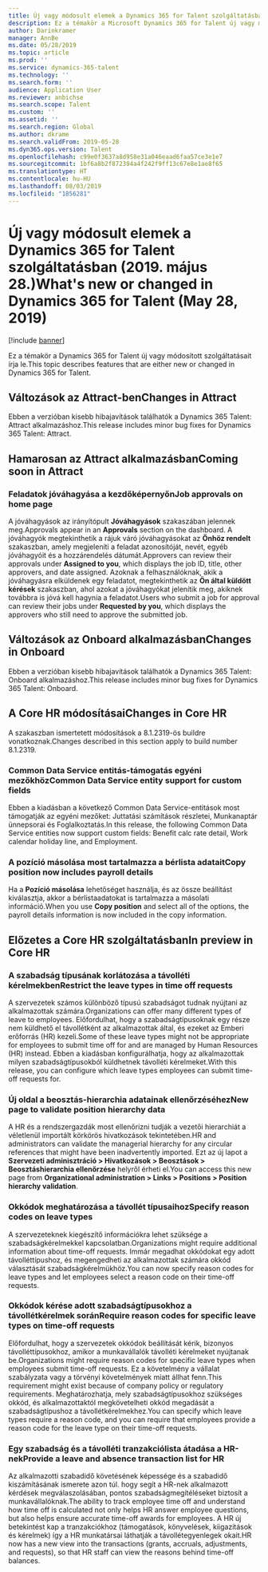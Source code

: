 ```yaml
---
title: Új vagy módosult elemek a Dynamics 365 for Talent szolgáltatásban (2019. május 28.)
description: Ez a témakör a Microsoft Dynamics 365 for Talent új vagy módosított szolgáltatásait írja le.
author: Darinkramer
manager: AnnBe
ms.date: 05/28/2019
ms.topic: article
ms.prod: ''
ms.service: dynamics-365-talent
ms.technology: ''
ms.search.form: ''
audience: Application User
ms.reviewer: anbichse
ms.search.scope: Talent
ms.custom: ''
ms.assetid: ''
ms.search.region: Global
ms.author: dkrame
ms.search.validFrom: 2019-05-28
ms.dyn365.ops.version: Talent
ms.openlocfilehash: c99e0f3637a8d958e31a046eaad6faa57ce3e1e7
ms.sourcegitcommit: 1bf6a8b2f872394a4f242f9ff13c67e8e1ae8f65
ms.translationtype: HT
ms.contentlocale: hu-HU
ms.lasthandoff: 08/03/2019
ms.locfileid: "1856281"
---
```

# <a name="whats-new-or-changed-in-dynamics-365-for-talent-may-28-2019"></a><span data-ttu-id="a528b-103">Új vagy módosult elemek a Dynamics 365 for Talent szolgáltatásban (2019. május 28.)</span><span class="sxs-lookup"><span data-stu-id="a528b-103">What's new or changed in Dynamics 365 for Talent (May 28, 2019)</span></span>

[!include [banner](includes/banner.md)]

<span data-ttu-id="a528b-104">Ez a témakör a Dynamics 365 for Talent új vagy módosított szolgáltatásait írja le.</span><span class="sxs-lookup"><span data-stu-id="a528b-104">This topic describes features that are either new or changed in Dynamics 365 for Talent.</span></span>

## <a name="changes-in-attract"></a><span data-ttu-id="a528b-105">Változások az Attract-ben</span><span class="sxs-lookup"><span data-stu-id="a528b-105">Changes in Attract</span></span>
<span data-ttu-id="a528b-106">Ebben a verzióban kisebb hibajavítások találhatók a Dynamics 365 Talent: Attract alkalmazáshoz.</span><span class="sxs-lookup"><span data-stu-id="a528b-106">This release includes minor bug fixes for Dynamics 365 Talent: Attract.</span></span>

## <a name="coming-soon-in-attract"></a><span data-ttu-id="a528b-107">Hamarosan az Attract alkalmazásban</span><span class="sxs-lookup"><span data-stu-id="a528b-107">Coming soon in Attract</span></span>

### <a name="job-approvals-on-home-page"></a><span data-ttu-id="a528b-108">Feladatok jóváhagyása a kezdőképernyőn</span><span class="sxs-lookup"><span data-stu-id="a528b-108">Job approvals on home page</span></span>

<span data-ttu-id="a528b-109">A jóváhagyások az irányítópult **Jóváhagyások** szakaszában jelennek meg.</span><span class="sxs-lookup"><span data-stu-id="a528b-109">Approvals appear in an **Approvals** section on the dashboard.</span></span> <span data-ttu-id="a528b-110">A jóváhagyók megtekinthetik a rájuk váró jóváhagyásokat az **Önhöz rendelt** szakaszban, amely megjeleníti a feladat azonosítóját, nevét, egyéb jóváhagyóit és a hozzárendelés dátumát.</span><span class="sxs-lookup"><span data-stu-id="a528b-110">Approvers can review their approvals under **Assigned to you**, which displays the job ID, title, other approvers, and date assigned.</span></span> <span data-ttu-id="a528b-111">Azoknak a felhasználóknak, akik a jóváhagyásra elküldenek egy feladatot, megtekinthetik az **Ön által küldött kérések** szakaszban, ahol azokat a jóváhagyókat jelenítik meg, akiknek továbbra is jóvá kell hagynia a feladatot.</span><span class="sxs-lookup"><span data-stu-id="a528b-111">Users who submit a job for approval can review their jobs under **Requested by you**, which displays the approvers who still need to approve the submitted job.</span></span>

## <a name="changes-in-onboard"></a><span data-ttu-id="a528b-112">Változások az Onboard alkalmazásban</span><span class="sxs-lookup"><span data-stu-id="a528b-112">Changes in Onboard</span></span>
<span data-ttu-id="a528b-113">Ebben a verzióban kisebb hibajavítások találhatók a Dynamics 365 Talent: Onboard alkalmazáshoz.</span><span class="sxs-lookup"><span data-stu-id="a528b-113">This release includes minor bug fixes for Dynamics 365 Talent: Onboard.</span></span>

## <a name="changes-in-core-hr"></a><span data-ttu-id="a528b-114">A Core HR módosításai</span><span class="sxs-lookup"><span data-stu-id="a528b-114">Changes in Core HR</span></span>
<span data-ttu-id="a528b-115">A szakaszban ismertetett módosítások a 8.1.2319-ös buildre vonatkoznak.</span><span class="sxs-lookup"><span data-stu-id="a528b-115">Changes described in this section apply to build number 8.1.2319.</span></span>

### <a name="common-data-service-entity-support-for-custom-fields"></a><span data-ttu-id="a528b-116">Common Data Service entitás-támogatás egyéni mezőkhöz</span><span class="sxs-lookup"><span data-stu-id="a528b-116">Common Data Service entity support for custom fields</span></span>

<span data-ttu-id="a528b-117">Ebben a kiadásban a következő Common Data Service-entitások most támogatják az egyéni mezőket: Juttatási számítások részletei, Munkanaptár ünnepsorai és Foglalkoztatás.</span><span class="sxs-lookup"><span data-stu-id="a528b-117">In this release, the following Common Data Service entities now support custom fields: Benefit calc rate detail, Work calendar holiday line, and Employment.</span></span>

### <a name="copy-position-now-includes-payroll-details"></a><span data-ttu-id="a528b-118">A pozíció másolása most tartalmazza a bérlista adatait</span><span class="sxs-lookup"><span data-stu-id="a528b-118">Copy position now includes payroll details</span></span>
<span data-ttu-id="a528b-119">Ha a **Pozíció másolása** lehetőséget használja, és az össze beállítást kiválasztja, akkor a bérlistaadatokat is tartalmazza a másolati információ.</span><span class="sxs-lookup"><span data-stu-id="a528b-119">When you use **Copy position** and select all of the options, the payroll details information is now included in the copy information.</span></span> 

## <a name="in-preview-in-core-hr"></a><span data-ttu-id="a528b-120">Előzetes a Core HR szolgáltatásban</span><span class="sxs-lookup"><span data-stu-id="a528b-120">In preview in Core HR</span></span>

### <a name="restrict-the-leave-types-in-time-off-requests"></a><span data-ttu-id="a528b-121">A szabadság típusának korlátozása a távolléti kérelmekben</span><span class="sxs-lookup"><span data-stu-id="a528b-121">Restrict the leave types in time off requests</span></span>

<span data-ttu-id="a528b-122">A szervezetek számos különböző típusú szabadságot tudnak nyújtani az alkalmazottak számára.</span><span class="sxs-lookup"><span data-stu-id="a528b-122">Organizations can offer many different types of leave to employees.</span></span> <span data-ttu-id="a528b-123">Előfordulhat, hogy a szabadságtípusoknak egy része nem küldhető el távollétként az alkalmazottak által, és ezeket az Emberi erőforrás (HR) kezeli.</span><span class="sxs-lookup"><span data-stu-id="a528b-123">Some of these leave types might not be appropriate for employees to submit time off for and are managed by Human Resources (HR) instead.</span></span> <span data-ttu-id="a528b-124">Ebben a kiadásban konfigurálhatja, hogy az alkalmazottak milyen szabadságtípusokból küldhetnek távolléti kérelmeket.</span><span class="sxs-lookup"><span data-stu-id="a528b-124">With this release, you can configure which leave types employees can submit time-off requests for.</span></span> 

### <a name="new-page-to-validate-position-hierarchy-data"></a><span data-ttu-id="a528b-125">Új oldal a beosztás-hierarchia adatainak ellenőrzéséhez</span><span class="sxs-lookup"><span data-stu-id="a528b-125">New page to validate position hierarchy data</span></span>

<span data-ttu-id="a528b-126">A HR és a rendszergazdák most ellenőrizni tudják a vezetői hierarchiát a véletlenül importált körkörös hivatkozások tekintetében.</span><span class="sxs-lookup"><span data-stu-id="a528b-126">HR and administrators can validate the managerial hierarchy for any circular references that might have been inadvertently imported.</span></span> <span data-ttu-id="a528b-127">Ezt az új lapot a **Szervezeti adminisztráció > Hivatkozások > Beosztások > Beosztáshierarchia ellenőrzése** helyről érheti el.</span><span class="sxs-lookup"><span data-stu-id="a528b-127">You can access this new page from **Organizational administration > Links > Positions > Position hierarchy validation**.</span></span>

### <a name="specify-reason-codes-on-leave-types"></a><span data-ttu-id="a528b-128">Okkódok meghatározása a távollét típusaihoz</span><span class="sxs-lookup"><span data-stu-id="a528b-128">Specify reason codes on leave types</span></span>

<span data-ttu-id="a528b-129">A szervezeteknek kiegészítő információkra lehet szüksége a szabadságkérelmekkel kapcsolatban.</span><span class="sxs-lookup"><span data-stu-id="a528b-129">Organizations might require additional information about time-off requests.</span></span> <span data-ttu-id="a528b-130">Immár megadhat okkódokat egy adott távolléttípushoz, és megengedheti az alkalmazottak számára okkód választását szabadságkérelmükhöz.</span><span class="sxs-lookup"><span data-stu-id="a528b-130">You can now specify reason codes for leave types and let employees select a reason code on their time-off requests.</span></span>

### <a name="require-reason-codes-for-specific-leave-types-on-time-off-requests"></a><span data-ttu-id="a528b-131">Okkódok kérése adott szabadságtípusokhoz a távollétkérelmek során</span><span class="sxs-lookup"><span data-stu-id="a528b-131">Require reason codes for specific leave types on time-off requests</span></span>

<span data-ttu-id="a528b-132">Előfordulhat, hogy a szervezetek okkódok beállítását kérik, bizonyos távolléttípusokhoz, amikor a munkavállalók távolléti kérelmeket nyújtanak be.</span><span class="sxs-lookup"><span data-stu-id="a528b-132">Organizations might require reason codes for specific leave types when employees submit time-off requests.</span></span> <span data-ttu-id="a528b-133">Ez a követelmény a vállalat szabályzata vagy a törvényi követelmények miatt állhat fenn.</span><span class="sxs-lookup"><span data-stu-id="a528b-133">This requirement might exist because of company policy or regulatory requirements.</span></span> <span data-ttu-id="a528b-134">Meghatározhatja, mely szabadságtípusokhoz szükséges okkód, és alkalmazottaktól megkövetelheti okkód megadását a szabadságtípushoz a távollétkérelmekhez.</span><span class="sxs-lookup"><span data-stu-id="a528b-134">You can specify which leave types require a reason code, and you can require that employees provide a reason code for the leave type on their time-off requests.</span></span>

### <a name="provide-a-leave-and-absence-transaction-list-for-hr"></a><span data-ttu-id="a528b-135">Egy szabadság és a távolléti tranzakciólista átadása a HR-nek</span><span class="sxs-lookup"><span data-stu-id="a528b-135">Provide a leave and absence transaction list for HR</span></span>

<span data-ttu-id="a528b-136">Az alkalmazotti szabadidő követésének képessége és a szabadidő kiszámításának ismerete azon túl. hogy segít a HR-nek alkalmazott kérdések megválaszolásában, pontos szabadságmegítéléseket biztosít a munkavállalóknak.</span><span class="sxs-lookup"><span data-stu-id="a528b-136">The ability to track employee time off and understand how time off is calculated not only helps HR answer employee questions, but also helps ensure accurate time-off awards for employees.</span></span> <span data-ttu-id="a528b-137">A HR új betekintést kap a tranzakciókhoz (támogatások, könyvelések, kiigazítások és kérelmek) így a HR munkatársai láthatják a távollétegyenlegek okait.</span><span class="sxs-lookup"><span data-stu-id="a528b-137">HR now has a new view into the transactions (grants, accruals, adjustments, and requests), so that HR staff can view the reasons behind time-off balances.</span></span>
